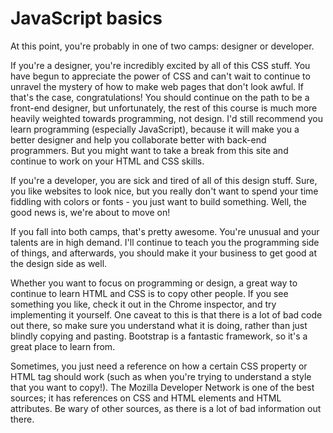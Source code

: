 # JavaScript basics

At this point, you're probably in one of two camps: designer or developer.

If you're a designer, you're incredibly excited by all of this CSS stuff. You have begun to appreciate the power of CSS and can't wait to continue to unravel the mystery of how to make web pages that don't look awful. If that's the case, congratulations! You should continue on the path to be a front-end designer, but unfortunately, the rest of this course is much more heavily weighted towards programming, not design. I'd still recommend you learn programming \(especially JavaScript\), because it will make you a better designer and help you collaborate better with back-end programmers. But you might want to take a break from this site and continue to work on your HTML and CSS skills.

If you're a developer, you are sick and tired of all of this design stuff. Sure, you like websites to look nice, but you really don't want to spend your time fiddling with colors or fonts - you just want to build something. Well, the good news is, we're about to move on!

If you fall into both camps, that's pretty awesome. You're unusual and your talents are in high demand. I'll continue to teach you the programming side of things, and afterwards, you should make it your business to get good at the design side as well.

Whether you want to focus on programming or design, a great way to continue to learn HTML and CSS is to copy other people. If you see something you like, check it out in the Chrome inspector, and try implementing it yourself. One caveat to this is that there is a lot of bad code out there, so make sure you understand what it is doing, rather than just blindly copying and pasting. Bootstrap is a fantastic framework, so it's a great place to learn from.

Sometimes, you just need a reference on how a certain CSS property or HTML tag should work \(such as when you're trying to understand a style that you want to copy!\). The Mozilla Developer Network is one of the best sources; it has references on CSS and HTML elements and HTML attributes. Be wary of other sources, as there is a lot of bad information out there.

